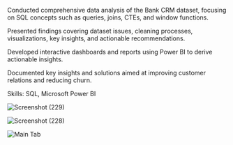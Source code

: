 Conducted comprehensive data analysis of the Bank CRM dataset, focusing on SQL concepts such as queries, joins, CTEs, and window functions.

Presented findings covering dataset issues, cleaning processes, visualizations, key insights, and actionable recommendations.

Developed interactive dashboards and reports using Power BI to derive actionable insights.

Documented key insights and solutions aimed at improving customer relations and reducing churn.

Skills: SQL, Microsoft Power BI


![Screenshot (229)](https://github.com/user-attachments/assets/c86e5bc8-1db1-435f-a34b-c961a07d9bbf)

![Screenshot (228)](https://github.com/user-attachments/assets/61c974e3-24e5-49b3-9413-f0a6f3354c9b)

![Main Tab](https://github.com/user-attachments/assets/41d15fc0-0e21-4bee-923a-94f3f32e2c1d)
